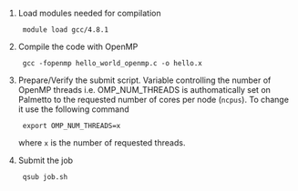 1. Load modules needed for compilation

        module load gcc/4.8.1

2. Compile the code with OpenMP 

        gcc -fopenmp hello_world_openmp.c -o hello.x

3. Prepare/Verify the submit script. Variable controlling the number
   of OpenMP threads i.e. OMP_NUM_THREADS is authomatically set on 
   Palmetto to the requested number of cores per node (`ncpus`). To change
   it use the following command

        export OMP_NUM_THREADS=x

   where `x` is the number of requested threads.

4. Submit the job 

        qsub job.sh


